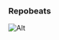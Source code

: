 ### Repobeats

![Alt](https://repobeats.axiom.co/api/embed/1273dc28b925fe149f6dde58e7b7e3c7135426a9.svg 'Repobeats analytics image')
